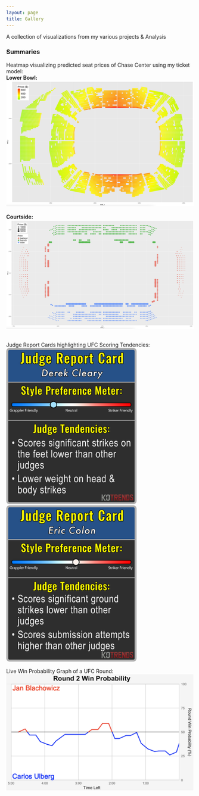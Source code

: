 ```yaml
---
layout: page
title: Gallery
---
```


A collection of visualizations from my various projects & Analysis

### Summaries
Heatmap visualizing predicted seat prices of Chase Center using my ticket model: &nbsp;<br>
**Lower Bowl:** &nbsp;<br>
<img src="/assets/nba/lb_heatmap.png" alt="Image" width="700"/> &nbsp;<br>
**Courtside:** &nbsp;<br>
<img src="/assets/nba/cs_size_graph.png" alt="Image" width="700"/>  &nbsp;<br>

Judge Report Cards highlighting UFC Scoring Tendencies: &nbsp;<br>
<img src="/assets/ufc/cleary_report_card.png" alt="Image" width="350"/>
<img src="/assets/ufc/colon_report_card.png" alt="Image" width="350"/> 

Live Win Probability Graph of a UFC Round: &nbsp;<br>
<img src="/assets/ufc/win_prob_graph.png" alt="Image" width="700"/>


